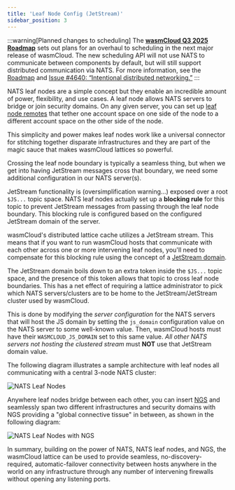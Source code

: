 ```yaml
---
title: 'Leaf Node Config (JetStream)'
sidebar_position: 3
---
```


:::warning[Planned changes to scheduling]
The [**wasmCloud Q3 2025 Roadmap**](https://github.com/orgs/wasmCloud/projects/7) sets out plans for an overhaul to scheduling in the next major release of wasmCloud. The new scheduling API will not use NATS to communicate between components by default, but will still support distributed communication via NATS. For more information, see the [Roadmap](https://github.com/orgs/wasmCloud/projects/7) and [Issue #4640: “Intentional distributed networking.”](https://github.com/wasmCloud/wasmCloud/issues/4640)
:::

NATS leaf nodes are a simple concept but they enable an incredible amount of power, flexibility, and use cases. A leaf node allows NATS servers to bridge or join security domains. On any given server, you can set up [leaf node remotes](https://docs.nats.io/running-a-nats-service/configuration/leafnodes) that tether one account space on one side of the node to a different account space on the other side of the node.

This simplicity and power makes leaf nodes work like a universal connector for stitching together disparate infrastructures and they are part of the magic sauce that makes wasmCloud lattices so powerful.

Crossing the leaf node boundary is typically a seamless thing, but when we get into having JetStream messages cross that boundary, we need some additional configuration in our NATS server(s).

JetStream functionality is (oversimplification warning...) exposed over a root `$JS...` topic space. NATS leaf nodes actually set up a **blocking rule** for this topic to prevent JetStream messages from passing through the leaf node boundary. This blocking rule is configured based on the configured JetStream domain of the server.

wasmCloud's distributed lattice cache utilizes a JetStream stream. This means that if you want to run wasmCloud hosts that communicate with each other across one or more intervening leaf nodes, you'll need to compensate for this blocking rule using the concept of a [JetStream domain](https://docs.nats.io/running-a-nats-service/configuration/clustering/jetstream_clustering).

The JetStream domain boils down to an extra token inside the `$JS...` topic space, and the presence of this token allows that topic to cross leaf node boundaries. This has a net effect of requiring a lattice administrator to pick which NATS servers/clusters are to be home to the JetStream/JetStream cluster used by wasmCloud.

This is done by modifying the _server configuration_ for the NATS servers that will host the JS domain by setting the `js_domain` configuration value on the NATS server to some well-known value. Then, wasmCloud hosts must have their `WASMCLOUD_JS_DOMAIN` set to this same value. _All other NATS servers not hosting the clustered stream_ must **NOT** use that JetStream domain value.

The following diagram illustrates a sample architecture with leaf nodes all communicating with a central 3-node NATS cluster:

![NATS Leaf Nodes](/docs/images/nats_js_leafs.png)

Anywhere leaf nodes bridge between each other, you can insert [NGS](https://synadia.com/ngs) and seamlessly span two different infrastructures and security domains with NGS providing a "global connective tissue" in between, as shown in the following diagram:

![NATS Leaf Nodes with NGS](/docs/images/nats_js_leafs_ngs.png)

In summary, building on the power of NATS, NATS leaf nodes, and NGS, the wasmCloud lattice can be used to provide seamless, no-discovery-required, automatic-failover connectivity between hosts anywhere in the world on any infrastructure through any number of intervening firewalls without opening any listening ports.
